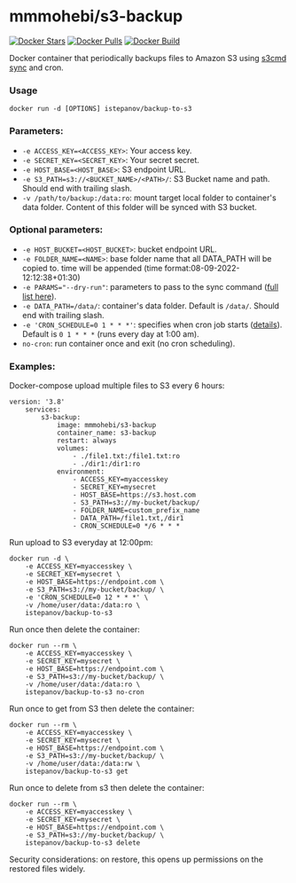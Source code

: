 mmmohebi/s3-backup
======================

[![Docker Stars](https://img.shields.io/docker/stars/istepanov/backup-to-s3.svg)](https://hub.docker.com/r/mmmohebi/s3-backup/)
[![Docker Pulls](https://img.shields.io/docker/pulls/istepanov/backup-to-s3.svg)](https://hub.docker.com/r/mmmohebi/s3-backup/)
[![Docker Build](https://img.shields.io/docker/automated/istepanov/backup-to-s3.svg)](https://hub.docker.com/r/mmmohebi/s3-backup/)

Docker container that periodically backups files to Amazon S3 using [s3cmd sync](http://s3tools.org/s3cmd-sync) and cron.

### Usage

    docker run -d [OPTIONS] istepanov/backup-to-s3

### Parameters:

* `-e ACCESS_KEY=<ACCESS_KEY>`: Your access key.
* `-e SECRET_KEY=<SECRET_KEY>`: Your secret secret.
* `-e HOST_BASE=<HOST_BASE>`: S3 endpoint URL.
* `-e S3_PATH=s3://<BUCKET_NAME>/<PATH>/`: S3 Bucket name and path. Should end with trailing slash.
* `-v /path/to/backup:/data:ro`: mount target local folder to container's data folder. Content of this folder will be synced with S3 bucket.

### Optional parameters:

* `-e HOST_BUCKET=<HOST_BUCKET>`: bucket endpoint URL.
* `-e FOLDER_NAME=<NAME>`: base folder name that all DATA_PATH will be copied to. time will be appended (time format:08-09-2022-12:12:38+01:30)
* `-e PARAMS="--dry-run"`: parameters to pass to the sync command ([full list here](http://s3tools.org/usage)).
* `-e DATA_PATH=/data/`: container's data folder. Default is `/data/`. Should end with trailing slash.
* `-e 'CRON_SCHEDULE=0 1 * * *'`: specifies when cron job starts ([details](http://en.wikipedia.org/wiki/Cron)). Default is `0 1 * * *` (runs every day at 1:00 am).
* `no-cron`: run container once and exit (no cron scheduling).

### Examples:

Docker-compose upload multiple files to S3 every 6 hours:

    version: '3.8'
        services:
            s3-backup:
                image: mmmohebi/s3-backup
                container_name: s3-backup
                restart: always
                volumes:
                    - ./file1.txt:/file1.txt:ro
                    - ./dir1:/dir1:ro
                environment:
                    - ACCESS_KEY=myaccesskey
                    - SECRET_KEY=mysecret
                    - HOST_BASE=https://s3.host.com
                    - S3_PATH=s3://my-bucket/backup/
                    - FOLDER_NAME=custom_prefix_name
                    - DATA_PATH=/file1.txt,/dir1
                    - CRON_SCHEDULE=0 */6 * * *

Run upload to S3 everyday at 12:00pm:

    docker run -d \
        -e ACCESS_KEY=myaccesskey \
        -e SECRET_KEY=mysecret \
        -e HOST_BASE=https://endpoint.com \
        -e S3_PATH=s3://my-bucket/backup/ \
        -e 'CRON_SCHEDULE=0 12 * * *' \
        -v /home/user/data:/data:ro \
        istepanov/backup-to-s3

Run once then delete the container:

    docker run --rm \
        -e ACCESS_KEY=myaccesskey \
        -e SECRET_KEY=mysecret \
        -e HOST_BASE=https://endpoint.com \
        -e S3_PATH=s3://my-bucket/backup/ \
        -v /home/user/data:/data:ro \
        istepanov/backup-to-s3 no-cron

Run once to get from S3 then delete the container:

    docker run --rm \
        -e ACCESS_KEY=myaccesskey \
        -e SECRET_KEY=mysecret \
        -e HOST_BASE=https://endpoint.com \
        -e S3_PATH=s3://my-bucket/backup/ \
        -v /home/user/data:/data:rw \
        istepanov/backup-to-s3 get

Run once to delete from s3 then delete the container:

    docker run --rm \
        -e ACCESS_KEY=myaccesskey \
        -e SECRET_KEY=mysecret \
        -e HOST_BASE=https://endpoint.com \
        -e S3_PATH=s3://my-bucket/backup/ \
        istepanov/backup-to-s3 delete

Security considerations: on restore, this opens up permissions on the restored files widely.
